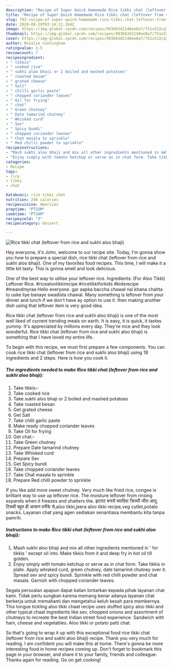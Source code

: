 ```yaml
---
description: "Recipe of Super Quick Homemade Rice tikki chat (leftover from rice and sukhi aloo bhaji)"
title: "Recipe of Super Quick Homemade Rice tikki chat (leftover from rice and sukhi aloo bhaji)"
slug: 793-recipe-of-super-quick-homemade-rice-tikki-chat-leftover-from-rice-and-sukhi-aloo-bhaji
date: 2020-08-29T03:14:11.264Z
image: https://img-global.cpcdn.com/recipes/993b63d2148ee8a7/751x532cq70/rice-tikki-chat-leftover-from-rice-and-sukhi-aloo-bhaji-recipe-main-photo.jpg
thumbnail: https://img-global.cpcdn.com/recipes/993b63d2148ee8a7/751x532cq70/rice-tikki-chat-leftover-from-rice-and-sukhi-aloo-bhaji-recipe-main-photo.jpg
cover: https://img-global.cpcdn.com/recipes/993b63d2148ee8a7/751x532cq70/rice-tikki-chat-leftover-from-rice-and-sukhi-aloo-bhaji-recipe-main-photo.jpg
author: Rosalie Cunningham
ratingvalue: 3.5
reviewcount: 7
recipeingredient:
- " tikkis"
- " cooked rice"
- " sukhi aloo bhaji or 2 boiled and mashed potatoes"
- " roasted besan"
- " grated cheese"
- " Salt"
- " chilli garlic paste"
- " chopped coriander leaves"
- " Oil for frying"
- " chat"
- " Green chutney"
- " Date tamarind chutney"
- " Whisked curd"
- " Sev"
- " Spicy bundi"
- " chopped coriander leaves"
- " Chat masala to sprinkle"
- " Red chilli powder to sprinkle"
recipeinstructions:
- "Mash sukhi aloo bhaji and mix all other ingredients mentioned in &#39; for tikkis &#39; except oil into. Make tikkis from it and deep fry in hot oil till golden."
- "Enjoy simply with tomato ketchup or serve as in chat form. Take tikkis in plate. Apply whisked curd, green chutney, date tamarind chutney over it. Spread sev and spicy bundi. Sprinkle with red chilli powder and chat masala. Garnish with chopped coriander leaves."
categories:
- Recipe
tags:
- rice
- tikki
- chat

katakunci: rice tikki chat 
nutrition: 246 calories
recipecuisine: American
preptime: "PT25M"
cooktime: "PT34M"
recipeyield: "3"
recipecategory: Dessert

---
```



![Rice tikki chat (leftover from rice and sukhi aloo bhaji)](https://img-global.cpcdn.com/recipes/993b63d2148ee8a7/751x532cq70/rice-tikki-chat-leftover-from-rice-and-sukhi-aloo-bhaji-recipe-main-photo.jpg)

Hey everyone, it's John, welcome to our recipe site. Today, I'm gonna show you how to prepare a special dish, rice tikki chat (leftover from rice and sukhi aloo bhaji). One of my favorites food recipes. This time, I will make it a little bit tasty. This is gonna smell and look delicious.

One of the best way to utilise your leftover rice. Ingredients: (For Aloo Tikki) Leftover Rice. #ricealootikkirecipe #ricetikkiforkids #kidsrecipe #meandmyraa Hello everyone. gar aapka baccha chawal nai khana chahta to uske liye banaye swadista chawal. Many something is leftover from your dinner and lunch if we don&#39;t have ay option to use it. then making another dish using that leftover item is very good idea.

Rice tikki chat (leftover from rice and sukhi aloo bhaji) is one of the most well liked of current trending meals on earth. It is easy, it is quick, it tastes yummy. It's appreciated by millions every day. They're nice and they look wonderful. Rice tikki chat (leftover from rice and sukhi aloo bhaji) is something that I have loved my entire life.


To begin with this recipe, we must first prepare a few components. You can cook rice tikki chat (leftover from rice and sukhi aloo bhaji) using 18 ingredients and 2 steps. Here is how you cook it.

<!--inarticleads1-->

##### The ingredients needed to make Rice tikki chat (leftover from rice and sukhi aloo bhaji):

1. Take  tikkis:-
1. Take  cooked rice
1. Take  sukhi aloo bhaji or 2 boiled and mashed potatoes
1. Take  roasted besan
1. Get  grated cheese
1. Get  Salt
1. Take  chilli garlic paste
1. Make ready  chopped coriander leaves
1. Take  Oil for frying
1. Get  chat:-
1. Take  Green chutney
1. Prepare  Date tamarind chutney
1. Take  Whisked curd
1. Prepare  Sev
1. Get  Spicy bundi
1. Take  chopped coriander leaves
1. Take  Chat masala to sprinkle
1. Prepare  Red chilli powder to sprinkle


If you like add more sweet chutney. Very much like fried rice, congee is brilliant way to use up leftover rice. The moisture leftover from rinsing expands when it freezes and shatters the. झटपट बनायें स्वादिष्ट क्रिस्पी जीरा आलू टिक्की बहुत ही आसान तरीके से,aloo tikki,jeera aloo tikki recipe,veg cutlet,potato snacks. Layanan chat yang agen sediakan senantiasa membantu kita tanpa pamrih. 

<!--inarticleads2-->

##### Instructions to make Rice tikki chat (leftover from rice and sukhi aloo bhaji):

1. Mash sukhi aloo bhaji and mix all other ingredients mentioned in &#39; for tikkis &#39; except oil into. Make tikkis from it and deep fry in hot oil till golden.
1. Enjoy simply with tomato ketchup or serve as in chat form. Take tikkis in plate. Apply whisked curd, green chutney, date tamarind chutney over it. Spread sev and spicy bundi. Sprinkle with red chilli powder and chat masala. Garnish with chopped coriander leaves.


Segala persoalan apapun dapat kalian lontarkan kepada pihak layanan chat kami. Tidak perlu sungkan karena memang benar adanya layanan chat berkerja untuk memahami dan mengetahui keluh kesah para membernya. This tongue tickling aloo tikki chaat recipe uses stuffed spicy aloo tikki and other typical chaat ingredients like sev, chopped onions and assortment of chutneys to recreate the best Indian street food experience. Sandwich with ham, cheese and vegetables. Aloo tikki or potato patti chat. 

So that's going to wrap it up with this exceptional food rice tikki chat (leftover from rice and sukhi aloo bhaji) recipe. Thank you very much for reading. I am confident you will make this at home. There's gonna be more interesting food in home recipes coming up. Don't forget to bookmark this page in your browser, and share it to your family, friends and colleague. Thanks again for reading. Go on get cooking!

